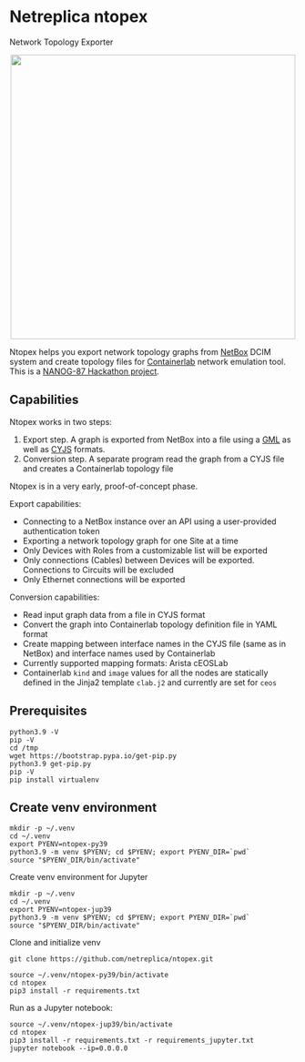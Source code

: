 # Netreplica ntopex
Network Topology Exporter

<p align=center><img src="https://raw.githubusercontent.com/netreplica/ntopex/readme/images/ntopex_concept_diagram.png"  width="500px"/></p>

Ntopex helps you export network topology graphs from [NetBox](https://docs.netbox.dev/en/stable/) DCIM system and create topology files for [Containerlab](https://containerlab.dev) network emulation tool. This is a [NANOG-87 Hackathon project](https://docs.google.com/presentation/d/?1-WcKsDuaFh3tozmTdTxGYXjMFuthRyevsRZbIc2j2Kw/edit?usp=sharing).

## Capabilities

Ntopex works in two steps:

1. Export step. A graph is exported from NetBox into a file using a [GML](https://networkx.org/documentation/stable/reference/readwrite/gml.html) as well as [CYJS](http://manual.cytoscape.org/en/stable/index.html) formats.
2. Conversion step. A separate program read the graph from a CYJS file and creates a Containerlab topology file

Ntopex is in a very early, proof-of-concept phase.

Export capabilities:

* Connecting to a NetBox instance over an API using a user-provided authentication token
* Exporting a network topology graph for one Site at a time
* Only Devices with Roles from a customizable list will be exported
* Only connections (Cables) between Devices will be exported. Connections to Circuits will be excluded
* Only Ethernet connections will be exported

Conversion capabilities:

* Read input graph data from a file in CYJS format
* Convert the graph into Containerlab topology definition file in YAML format
* Create mapping between interface names in the CYJS file (same as in NetBox) and interface names used by Containerlab
* Currently supported mapping formats: Arista cEOSLab
* Containerlab `kind` and `image` values for all the nodes are statically defined in the Jinja2 template `clab.j2` and currently are set for `ceos`

## Prerequisites

```Shell
python3.9 -V
pip -V
cd /tmp
wget https://bootstrap.pypa.io/get-pip.py
python3.9 get-pip.py
pip -V
pip install virtualenv
```

## Create venv environment

```Shell
mkdir -p ~/.venv
cd ~/.venv
export PYENV=ntopex-py39
python3.9 -m venv $PYENV; cd $PYENV; export PYENV_DIR=`pwd`
source "$PYENV_DIR/bin/activate"
```

Create venv environment for Jupyter

```Shell
mkdir -p ~/.venv
cd ~/.venv
export PYENV=ntopex-jup39
python3.9 -m venv $PYENV; cd $PYENV; export PYENV_DIR=`pwd`
source "$PYENV_DIR/bin/activate"
```

Clone and initialize venv
```Shell
git clone https://github.com/netreplica/ntopex.git

source ~/.venv/ntopex-py39/bin/activate
cd ntopex
pip3 install -r requirements.txt
```

Run as a Jupyter notebook:
```Shell
source ~/.venv/ntopex-jup39/bin/activate
cd ntopex
pip3 install -r requirements.txt -r requirements_jupyter.txt
jupyter notebook --ip=0.0.0.0
```